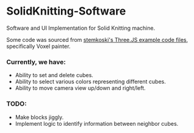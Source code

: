 # SolidKnitting-Software
Software and UI Implementation for Solid Knitting machine.  

Some code was sourced from [stemkoski's Three.JS example code files](https://github.com/stemkoski/three.js/), specifically Voxel painter. 

### Currently, we have:
- Ability to set and delete cubes. 
- Ability to select various colors representing different cubes.
- Ability to move camera view up/down and right/left. 

### TODO:
- Make blocks jiggly.
- Implement logic to identify information between neighbor cubes. 
